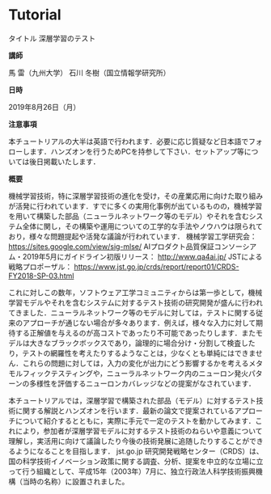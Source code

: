 # Tutorial
タイトル
深層学習のテスト

**講師**

馬 雷（九州大学）
石川 冬樹（国立情報学研究所）

**日時**

2019年8月26日（月）

**注意事項**

本チュートリアルの大半は英語で行われます．必要に応じ質疑など日本語でフォローします．ハンズオンを行うためPCを持参して下さい．セットアップ等については後日掲載いたします．

**概要**

機械学習技術，特に深層学習技術の進化を受け，その産業応用に向けた取り組みが活発に行われています．すでに多くの実用化事例が出ているものの，機械学習を用いて構築した部品（ニューラルネットワーク等のモデル）やそれを含むシステム全体に関し，その構築や運用についての工学的な手法やノウハウは限られており，様々な問題提起や活発な議論が行われています．
機械学習工学研究会： https://sites.google.com/view/sig-mlse/
AIプロダクト品質保証コンソーシアム・2019年5月にガイドライン初版リリース： http://www.qa4ai.jp/
JSTによる戦略プロポーザル： https://www.jst.go.jp/crds/report/report01/CRDS-FY2018-SP-03.html

これに対しこの数年，ソフトウェア工学コミュニティからは第一歩として，機械学習モデルやそれを含むシステムに対するテスト技術の研究開発が盛んに行われてきました．ニューラルネットワーク等のモデルに対しては，テストに関する従来のアプローチが通じない場合が多々あります．例えば，様々な入力に対して期待する正解値を与えるのが高コストであったり不可能であったりします．またモデルは大きなブラックボックスであり，論理的に場合分け・分割して検査したり，テストの網羅性を考えたりするようなことは，少なくとも単純にはできません．これらの問題に対しては，入力の変化が出力にどう影響するかを考えるメタモルフィックテスティングや，ニューラルネットワーク内のニューロン発火パターンの多様性を評価するニューロンカバレッジなどの提案がなされています．

本チュートリアルでは，深層学習で構築された部品（モデル）に対するテスト技術に関する解説とハンズオンを行います．最新の論文で提案されているアプローチについて紹介するとともに，実際に手元で一定のテストを動かしてみます．これにより，参加者が深層学習モデルに対するテスト技術のねらいや意義について理解し，実活用に向けて議論したり今後の技術発展に追随したりすることができるようになることを目指します．
jst.go.jp
研究開発戦略センター（CRDS）は、国の科学技術イノベーション政策に関する調査、分析、提案を中立的な立場に立って行う組織として、平成15年（2003年）7月に、独立行政法人科学技術振興機構（当時の名称）に設置されました。

